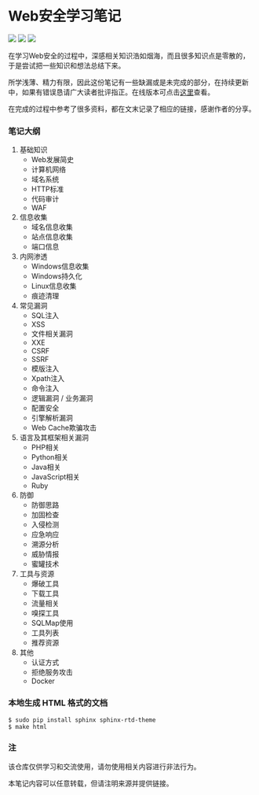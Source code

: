 # Web安全学习笔记

![](https://img.shields.io/github/stars/lylemi/learn-web-hacking.svg)
![](https://img.shields.io/github/forks/lylemi/learn-web-hacking.svg)
![](https://img.shields.io/github/issues/lylemi/learn-web-hacking.svg)

在学习Web安全的过程中，深感相关知识浩如烟海，而且很多知识点是零散的，于是尝试把一些知识和想法总结下来。

所学浅薄、精力有限，因此这份笔记有一些缺漏或是未完成的部分，在持续更新中，如果有错误恳请广大读者批评指正。在线版本可点击[这里](https://websec.readthedocs.io)查看。

在完成的过程中参考了很多资料，都在文末记录了相应的链接，感谢作者的分享。

### 笔记大纲

1. 基础知识
    - Web发展简史
    - 计算机网络
    - 域名系统
    - HTTP标准
    - 代码审计
    - WAF
2. 信息收集
    - 域名信息收集
    - 站点信息收集
    - 端口信息
3. 内网渗透
    - Windows信息收集
    - Windows持久化
    - Linux信息收集
    - 痕迹清理
4. 常见漏洞
    - SQL注入
    - XSS
    - 文件相关漏洞
    - XXE
    - CSRF
    - SSRF
    - 模版注入
    - Xpath注入
    - 命令注入
    - 逻辑漏洞 / 业务漏洞
    - 配置安全
    - 引擎解析漏洞
    - Web Cache欺骗攻击
5. 语言及其框架相关漏洞
    - PHP相关
    - Python相关
    - Java相关
    - JavaScript相关
    - Ruby
6. 防御
    - 防御思路
    - 加固检查
    - 入侵检测
    - 应急响应
    - 溯源分析
    - 威胁情报
    - 蜜罐技术
7. 工具与资源
    - 爆破工具
    - 下载工具
    - 流量相关
    - 嗅探工具
    - SQLMap使用
    - 工具列表
    - 推荐资源
8. 其他
    - 认证方式
    - 拒绝服务攻击
    - Docker

### 本地生成 HTML 格式的文档

```shell
$ sudo pip install sphinx sphinx-rtd-theme
$ make html
```

### 注

该仓库仅供学习和交流使用，请勿使用相关内容进行非法行为。

本笔记内容可以任意转载，但请注明来源并提供链接。
